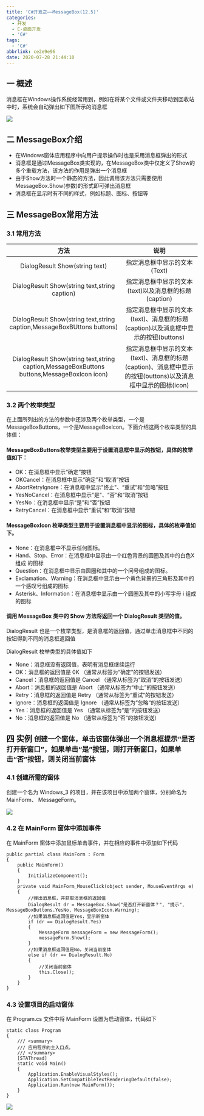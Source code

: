 ```yaml
---
title: 'C#开发之——MessageBox(12.5)'
categories:
  - 开发
  - E-桌面开发
  - 'C#'
tags:
  - 'C#'
abbrlink: ce2e9e96
date: 2020-07-28 21:44:10
---
```

## 一 概述

消息框在Windows操作系统经常用到，例如在将某个文件或文件夹移动到回收站中时，系统会自动弹出如下图所示的消息框

![][1]
<!--more-->

## 二 MessageBox介绍

* 在Windows窗体应用程序中向用户提示操作时也是采用消息框弹出的形式
* 消息框是通过MessageBox类实现的，在MessageBox类中仅定义了Show的多个重载方法，该方法的作用是弹出一个消息框
* 由于Show方法时一个静态的方法，因此调用该方法只需要使用MessageBox.Show(参数)的形式即可弹出消息框
* 消息框在显示时有不同的样式，例如标题、图标、按钮等

## 三 MessageBox常用方法

### 3.1 常用方法

|                             方法                             |                             说明                             |
| :----------------------------------------------------------: | :----------------------------------------------------------: |
|                DialogResult Show(string text)                |                 指定消息框中显示的文本(Text)                 |
|        DialogResult Show(string text,string caption)         |    指定消息框中显示的文本(text)以及消息框的标题(caption)     |
| DialogResult Show(string text,string caption,MessageBoxBUttons buttons) | 指定消息框中显示的文本(text)、消息框的标题(caption)以及消息框中显示的按钮(buttons) |
| DialogResult Show(string text,string caption,MessageBoxButtons buttons,MessageBoxIcon icon) | 指定消息框中显示的文本(text)、消息框的标题(caption)、消息框中显示的按钮(buttons)以及消息框中显示的图标(icon) |

### 3.2 两个枚举类型

在上面所列出的方法的参数中还涉及两个枚举类型，一个是MessageBoxButtons，一个是MessageBoxIcon。下面介绍这两个枚举类型的具体值：

#### MessageBoxButtons枚举类型主要用于设置消息框中显示的按钮，具体的枚举值如下：

* OK：在消息框中显示“确定”按钮
* OKCancel：在消息框中显示“确定”和“取消”按钮
* AbortRetryIgnore：在消息框中显示"终止"、“重试”和“忽略”按钮
* YesNoCancel：在消息框中显示"是"、“否”和“取消”按钮
* YesNo：在消息框中显示“是”和“否”按钮
*  RetryCancel：在消息框中显示“重试”和“取消”按钮 

####  MessageBoxIcon 枚举类型主要用于设置消息框中显示的图标，具体的枚举值如下。 

* None：在消息框中不显示任何图标。
*  Hand、Stop、Error：在消息框中显示由一个红色背景的圆圈及其中的白色X组成 的图标 
* Question：在消息框中显示由圆圈和其中的一个问号组成的图标。
*  Exclamation、Warning：在消息框中显示由一个黄色背景的三角形及其中的一个感叹号组成的图标 
*  Asterisk、Information：在消息框中显示由一个圆圈及其中的小写字母 i 组成的图标 

####  调用 MessageBox 类中的 Show 方法将返回一个 DialogResult 类型的值。 

 DialogResult 也是一个枚举类型，是消息框的返回值，通过单击消息框中不同的按钮得到不同的消息框返回值 

 DialogResult 枚举类型的具体值如下 

*  None：消息框没有返回值，表明有消息框继续运行 
*  OK：消息框的返回值是 0K （通常从标签为“确定”的按钮发送） 
*  Cancel：消息框的返回值是 Cancel （通常从标签为“取消”的按钮发送） 
*  Abort：消息框的返回值是 Abort （通常从标签为“中止”的按钮发送） 
*  Retry：消息框的返回值是 Retry （通常从标签为“重试”的按钮发送） 
*  Ignore：消息框的返回值是 Ignore （通常从标签为“忽略“的按钮发送） 
*  Yes：消息框的返回值是 Yes （通常从标签为“是“的按钮发送） 
*  No：消息框的返回值是 No （通常从标签为“否“的按钮发送） 

## 四 实例 <font size=4> 创建一个窗体，单击该窗体弹出一个消息框提示“是否打开新窗口”，如果单击“是”按钮，则打开新窗口，如果单击“否”按钮，则关闭当前窗体 </font>

### 4.1 创建所需的窗体

 创建一个名为 Windows_3 的项目，并在该项目中添加两个窗体，分别命名为 MainForm、 MessageForm。

![][2] 

### 4.2 在 MainForm 窗体中添加事件

 在 MainForm 窗体中添加鼠标单击事件，并在相应的事件中添加如下代码 

```
public partial class MainForm : Form
{
    public MainForm()
    {
        InitializeComponent();
    }
    private void MainForm_MouseClick(object sender, MouseEventArgs e)
    {
        //弹出消息框，并获取消息框的返回值
        DialogResult dr = MessageBox.Show("是否打开新窗体？", "提示", MessageBoxButtons.YesNo, MessageBoxIcon.Warning);
        //如果消息框返回值是Yes，显示新窗体
        if (dr == DialogResult.Yes)
        {
            MessageForm messageForm = new MessageForm();
            messageForm.Show();
        }
        //如果消息框返回值是No，关闭当前窗体
        else if (dr == DialogResult.No)
        {
            //关闭当前窗体
            this.Close();
        }
    }
}
```

### 4.3 设置项目的启动窗体

 在 Program.cs 文件中将 MainForm 设置为启动窗体，代码如下 

```
static class Program
{
    /// <summary>
    /// 应用程序的主入口点。
    /// </summary>
    [STAThread]
    static void Main()
    {
        Application.EnableVisualStyles();
        Application.SetCompatibleTextRenderingDefault(false);
        Application.Run(new MainForm());
    }
}
```

![][3]



[1]:https://cdn.jsdelivr.net/gh/PGzxc/CDN@master/blog-image/csharp-messagebox-delete-sample.png
[2]:https://cdn.jsdelivr.net/gh/PGzxc/CDN@master/blog-image/csharp-message-form-create.png
[3]:https://cdn.jsdelivr.net/gh/PGzxc/CDN@master/blog-image/csharp-messagebox-show.png